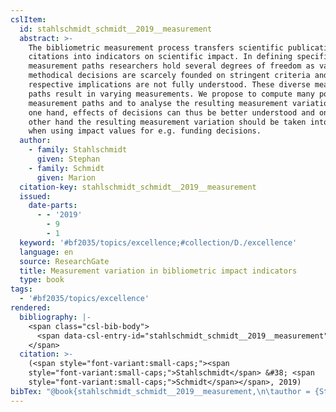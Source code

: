 ```yaml
---
cslItem:
  id: stahlschmidt_schmidt__2019__measurement
  abstract: >-
    The bibliometric measurement process transfers scientific publications and
    citations into indicators on scientific impact. In defining specific
    measurement paths researchers hold several degrees of freedom as various
    methodical decisions are scarcely founded on stringent criteria and their
    respective implications are not fully understood. These diverse measurement
    paths result in varying measurements. We propose to compute many possible
    measurement paths and to analyse the resulting measurement variation. On the
    one hand, effects of decisions can thus be better understood and on the
    other hand the resulting measurement variation should be taken into account
    when using impact values for e.g. funding decisions.
  author:
    - family: Stahlschmidt
      given: Stephan
    - family: Schmidt
      given: Marion
  citation-key: stahlschmidt_schmidt__2019__measurement
  issued:
    date-parts:
      - - '2019'
        - 9
        - 1
  keyword: '#bf2035/topics/excellence;#collection/D./excellence'
  language: en
  source: ResearchGate
  title: Measurement variation in bibliometric impact indicators
  type: book
tags:
  - '#bf2035/topics/excellence'
rendered:
  bibliography: |-
    <span class="csl-bib-body">
      <span data-csl-entry-id="stahlschmidt_schmidt__2019__measurement" class="csl-entry"><span class='author-bib'>Stahlschmidt, &#38; Schmidt, M.</span>. <span class='date-bib'>(2019)</span>. <span class='title'><i><b><span style="font-style:normal;">Measurement variation in bibliometric impact indicators</span></b></i></span>.</span>
    </span>
  citation: >-
    (<span style="font-variant:small-caps;"><span
    style="font-variant:small-caps;">Stahlschmidt</span> &#38; <span
    style="font-variant:small-caps;">Schmidt</span></span>, 2019)
bibTex: "@book{stahlschmidt_schmidt__2019__measurement,\n\tauthor = {Stahlschmidt, Stephan and Schmidt, Marion},\n\tyear = {2019},\n\tmonth = {sep 1},\n\ttitle = {Measurement variation in bibliometric impact indicators},\n}\n\n"
---
```

